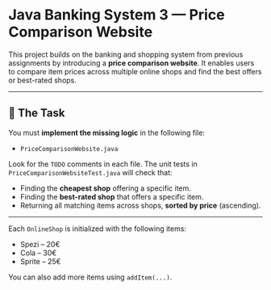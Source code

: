 # Java Banking System 3 — Price Comparison Website

This project builds on the banking and shopping system from previous assignments by introducing a **price comparison website**. It enables users to compare item prices across multiple online shops and find the best offers or best-rated shops.

---

## 🧩 The Task

You must **implement the missing logic** in the following file:

- `PriceComparisonWebsite.java`

Look for the `TODO` comments in each file. The unit tests in `PriceComparisonWebsiteTest.java` will check that:

- Finding the **cheapest shop** offering a specific item.
- Finding the **best-rated shop** that offers a specific item.
- Returning all matching items across shops, **sorted by price** (ascending).

---

Each `OnlineShop` is initialized with the following items:

- Spezi – 20€
- Cola – 30€
- Sprite – 25€

You can also add more items using `addItem(...)`.
